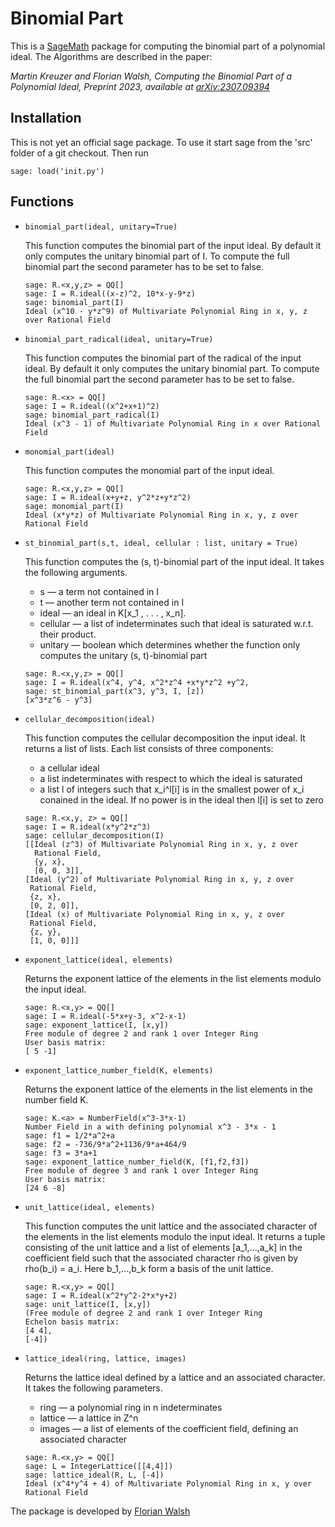 # Binomial Part

This is a [SageMath](https://www.sagemath.org) package for computing the binomial part of a polynomial ideal. 
The Algorithms are described in the paper: 

*Martin Kreuzer and Florian Walsh, Computing the Binomial Part of a 
Polynomial Ideal, Preprint 2023, available at [arXiv:2307.09394](https://arxiv.org/abs/2307.09394)*


## Installation
This is not yet an official sage package. To use it start sage from the 'src' folder of a git checkout. Then run
```
sage: load('init.py')
```

## Functions
* ``binomial_part(ideal, unitary=True)``

  This function computes the binomial part of the input ideal. By default it only computes the unitary binomial part of I.
  To compute the full binomial part the second parameter has to be set to false.
  ```
  sage: R.<x,y,z> = QQ[]
  sage: I = R.ideal((x-z)^2, 10*x-y-9*z)
  sage: binomial_part(I)
  Ideal (x^10 - y*z^9) of Multivariate Polynomial Ring in x, y, z over Rational Field
  ```
* ``binomial_part_radical(ideal, unitary=True)``

  This function computes the binomial part of the radical of the input ideal. By default
  it only computes the unitary binomial part. To compute the full binomial part the
  second parameter has to be set to false.
  ```
  sage: R.<x> = QQ[]
  sage: I = R.ideal((x^2+x+1)^2)
  sage: binomial_part_radical(I)
  Ideal (x^3 - 1) of Multivariate Polynomial Ring in x over Rational Field
  ```
* ``monomial_part(ideal)``

  This function computes the monomial part of the input ideal.
  ```
  sage: R.<x,y,z> = QQ[]
  sage: I = R.ideal(x+y+z, y^2*z+y*z^2)
  sage: monomial_part(I)
  Ideal (x*y*z) of Multivariate Polynomial Ring in x, y, z over Rational Field
  ```
* ``st_binomial_part(s,t, ideal, cellular : list, unitary = True)``

  This function computes the (s, t)-binomial part of the input ideal. It takes the
  following arguments.
  + s — a term not contained in I
  + t — another term not contained in I
  + ideal — an ideal in K[x_1 , . . . , x_n].
  + cellular — a list of indeterminates such that ideal is saturated w.r.t. their
    product.
  + unitary — boolean which determines whether the function only computes the
    unitary (s, t)-binomial part
  ```
  sage: R.<x,y,z> = QQ[]
  sage: I = R.ideal(x^4, y^4, x^2*z^4 +x*y*z^2 +y^2,
  sage: st_binomial_part(x^3, y^3, I, [z])
  [x^3*z^6 - y^3]
  ```
* ``cellular_decomposition(ideal)``

  This function computes the cellular decomposition the input ideal. It returns a list
  of lists. Each list consists of three components:
  + a cellular ideal
  + a list indeterminates with respect to which the ideal is saturated
  + a list l of integers such that x_i^l[i] is in the smallest power of x_i conained in the
    ideal. If no power is in the ideal then l[i] is set to zero
  ```
  sage: R.<x,y, z> = QQ[]
  sage: I = R.ideal(x*y^2*z^3)
  sage: cellular_decomposition(I)
  [[Ideal (z^3) of Multivariate Polynomial Ring in x, y, z over
    Rational Field,
    {y, x},
    [0, 0, 3]],
  [Ideal (y^2) of Multivariate Polynomial Ring in x, y, z over
   Rational Field,
   {z, x},
   [0, 2, 0]],
  [Ideal (x) of Multivariate Polynomial Ring in x, y, z over
   Rational Field,
   {z, y},
   [1, 0, 0]]]
  ```
* ``exponent_lattice(ideal, elements)``

    Returns the exponent lattice of the elements in the list elements modulo the input ideal.
  ```
  sage: R.<x,y> = QQ[]
  sage: I = R.ideal(-5*x+y-3, x^2-x-1)
  sage: exponent_lattice(I, [x,y])
  Free module of degree 2 and rank 1 over Integer Ring
  User basis matrix:
  [ 5 -1]
  ```
* ``exponent_lattice_number_field(K, elements)``

    Returns the exponent lattice of the elements in the list elements in the number field K.
  ```
  sage: K.<a> = NumberField(x^3-3*x-1)
  Number Field in a with defining polynomial x^3 - 3*x - 1
  sage: f1 = 1/2*a^2+a
  sage: f2 = -736/9*a^2+1136/9*a+464/9
  sage: f3 = 3*a+1
  sage: exponent_lattice_number_field(K, [f1,f2,f3])
  Free module of degree 3 and rank 1 over Integer Ring
  User basis matrix:
  [24 6 -8]
  ```
* ``unit_lattice(ideal, elements)``

  This function computes the unit lattice and the associated character of the elements
  in the list elements modulo the input ideal. It returns a tuple consisting of the
  unit lattice and a list of elements [a_1,...,a_k] in the coefficient field such that the
  associated character rho is given by rho(b_i) = a_i. Here b_1,...,b_k form a basis of the unit lattice.
  ```
  sage: R.<x,y> = QQ[]
  sage: I = R.ideal(x^2*y^2-2*x*y+2)
  sage: unit_lattice(I, [x,y])
  (Free module of degree 2 and rank 1 over Integer Ring
  Echelon basis matrix:
  [4 4],
  [-4])
  ```
* ``lattice_ideal(ring, lattice, images)``

  Returns the lattice ideal defined by a lattice and an associated character. It takes
  the following parameters.
  + ring — a polynomial ring in n indeterminates
  + lattice — a lattice in Z^n
  + images — a list of elements of the coefficient field, defining an associated character
  ```
  sage: R.<x,y> = QQ[]
  sage: L = IntegerLattice([[4,4]])
  sage: lattice_ideal(R, L, [-4])
  Ideal (x^4*y^4 + 4) of Multivariate Polynomial Ring in x, y over
  Rational Field
  ```

The package is developed by [Florian Walsh](mailto:florian.walsh@uni-passau.de)
